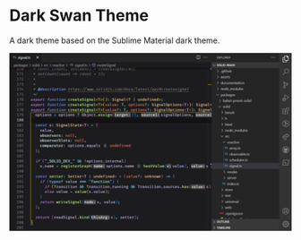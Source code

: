 # Dark Swan Theme

A dark theme based on the Sublime Material dark theme.

![Dark Swan Theme](https://raw.githubusercontent.com/orenelbaum/vscode-dark-swan-theme/master/media/screenshot.png)
